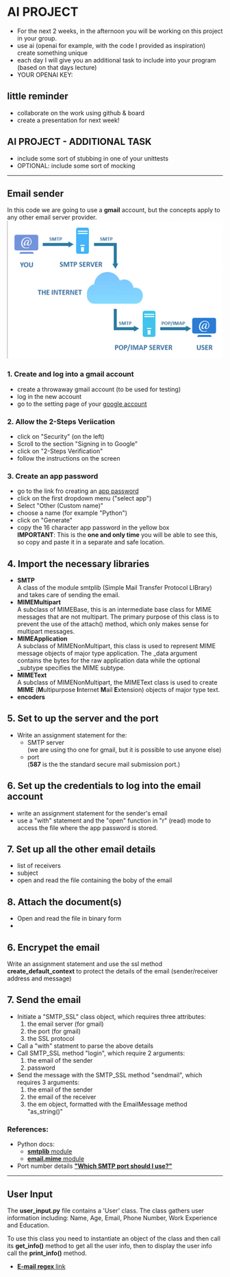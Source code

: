 # AI PROJECT
- For the next 2 weeks, in the afternoon you will be
working on this project in your group.
- use ai (openai for example, with the code I provided as inspiration)
create something unique
- each day I will give you an additional task to include into your program (based on that days lecture)
- YOUR OPENAI KEY: 

## little reminder
- collaborate on the work using github & board
- create a presentation for next week!

## AI PROJECT - ADDITIONAL TASK
- include some sort of stubbing in one of your unittests
- OPTIONAL: include some sort of mocking  
---


## Email sender

In this code we are going to use a **gmail** account, but the concepts apply to any other email server provider.
![Email internet path](email.png)

### 1. Create and log into a gmail account
- create a throwaway gmail account (to be used for testing)
- log in the new account
- go to the setting page of your [google account](https://www.myaccount.google.com)

### 2. Allow the 2-Steps Veriication
- click on "Security" (on the left)
- Scroll to the section "Signing in to Google"
- click on "2-Steps Verification"
- follow the instructions on the screen

### 3. Create an app password
- go to the link fro creating an [app password](https://myaccount.google.com/u/4/apppasswords)
- click on the first dropdown menu ("select app")
- Select "Other (Custom name)"
- choose a name (for example "Python")
- click on "Generate"
- copy the 16 character app password in the yellow box  
**IMPORTANT**: This is the **one and only time** you will be able to see this, so copy and paste it in a separate and safe location.

## 4. Import the necessary libraries  
- **SMTP**  
  A class of the module smtplib (Simple Mail Transfer Protocol LIBrary) and takes care of sending the email.
- **MIMEMultipart**  
  A subclass of MIMEBase, this is an intermediate base class for MIME messages that are not multipart. The primary purpose of this class is to prevent the use of the attach() method, which only makes sense for multipart messages.
- **MIMEApplication**  
  A subclass of MIMENonMultipart, this class is used to represent MIME message objects of major type application. The _data  argument contains the bytes for the raw application data while the optional _subtype specifies the MIME subtype.
- **MIMEText**  
  A subclass of MIMENonMultipart, the MIMEText class is used to create **MIME** (**M**ultipurpose **I**nternet **M**ail **E**xtension) objects of major type text.
- **encoders**


## 5. Set to up the server and the port
- Write an assignment statement for the:
  - SMTP server  
    (we are using tho one for gmail, but it is possible to use anyone else)
  - port  
    (**587** is the the standard secure mail submission port.)

## 6. Set up the credentials to log into the email account  
- write an assignment statement for the sender's email
- use a "with" statement and the "open" function in "r" (read) mode to access the file where the app password is stored.

## 7. Set up all the other email details
- list of receivers
- subject
- open and read the file containing the boby of the email

## 8. Attach the document(s)
- Open and read the file in binary form
- 



 ## 6. Encrypet the email
 Write an assignment statement and use the ssl method **create_default_context** to protect the details of the email (sender/receiver address and message)

 ## 7. Send the email
 - Initiate a "SMTP_SSL" class object, which requires three attributes:
   1. the email server (for gmail)
   2. the port (for gmail)
   3. the SSL protocol
 - Call a "with" statment to parse the above details
 - Call SMTP_SSL method "login", which require 2 arguments:
   1. the email of the sender
   2. password
 - Send the message with the SMTP_SSL method "sendmail", which requires 3 arguments:
   1. the email of the sender
   2. the email of the receiver
   3. the em object, formatted with the EmailMessage method "as_string()"

 ### References:
 - Python docs:  
    - [**smtplib** module](https://docs.python.org/3/library/smtplib.html#module-smtplib)
    - [**email.mime** module](https://docs.python.org/3/library/email.mime.html?highlight=email#email.mime.multipart.MIMEMultipart)
  - Port number details [**"Which SMTP port should I use?"**](https://www.mailgun.com/blog/email/which-smtp-port-understanding-ports-25-465-587/)
 ---


 ## User Input
 The **user_input.py** file contains a 'User' class. The class gathers user information including: Name, Age, Email, Phone Number, Work Experience and Education.

 To use this class you need to instantiate an object of the class and then call its **get_info()** method to get all the user info, then to display the user info call the **print_info()** method.
 




- [**E-mail regex** link](https://uibakery.io/regex-library/email-regex-python)

